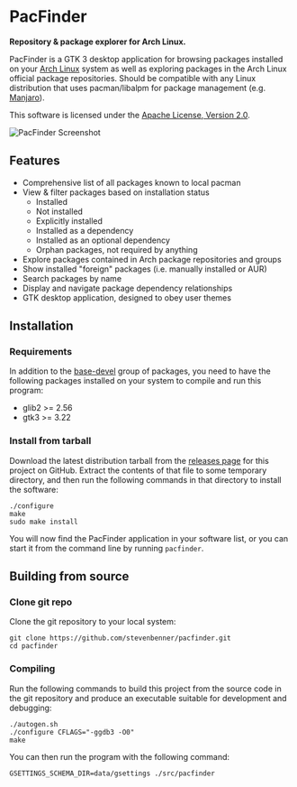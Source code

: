 # PacFinder

**Repository & package explorer for Arch Linux.**

PacFinder is a GTK 3 desktop application for browsing packages installed on your
[Arch Linux][archlinux] system as well as exploring packages in the Arch Linux
official package repositories. Should be compatible with any Linux distribution
that uses pacman/libalpm for package management (e.g. [Manjaro][manjaro]).

This software is licensed under the [Apache License, Version 2.0][license].

[archlinux]: https://archlinux.org/
[manjaro]: https://manjaro.org/
[license]: COPYING

![PacFinder Screenshot](https://stevenbenner.com/misc/pacfinder-screenshot.png)

## Features

 * Comprehensive list of all packages known to local pacman
 * View & filter packages based on installation status
    * Installed
    * Not installed
    * Explicitly installed
    * Installed as a dependency
    * Installed as an optional dependency
    * Orphan packages, not required by anything
 * Explore packages contained in Arch package repositories and groups
 * Show installed "foreign" packages (i.e. manually installed or AUR)
 * Search packages by name
 * Display and navigate package dependency relationships
 * GTK desktop application, designed to obey user themes

## Installation

### Requirements

In addition to the [base-devel][base-devel] group of packages, you need to have
the following packages installed on your system to compile and run this program:

 * glib2 >= 2.56
 * gtk3 >= 3.22

[base-devel]: https://archlinux.org/groups/x86_64/base-devel/

### Install from tarball

Download the latest distribution tarball from the [releases page][releases] for
this project on GitHub. Extract the contents of that file to some temporary
directory, and then run the following commands in that directory to install the
software:

```shell
./configure
make
sudo make install
```

You will now find the PacFinder application in your software list, or you can
start it from the command line by running `pacfinder`.

[releases]: https://github.com/stevenbenner/pacfinder/releases

## Building from source

### Clone git repo

Clone the git repository to your local system:

```shell
git clone https://github.com/stevenbenner/pacfinder.git
cd pacfinder
```

### Compiling

Run the following commands to build this project from the source code in the git
repository and produce an executable suitable for development and debugging:

```shell
./autogen.sh
./configure CFLAGS="-ggdb3 -O0"
make
```

You can then run the program with the following command:

```shell
GSETTINGS_SCHEMA_DIR=data/gsettings ./src/pacfinder
```

